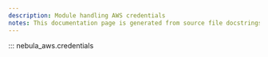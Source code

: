 ```yaml
---
description: Module handling AWS credentials
notes: This documentation page is generated from source file docstrings.
---
```


::: nebula_aws.credentials